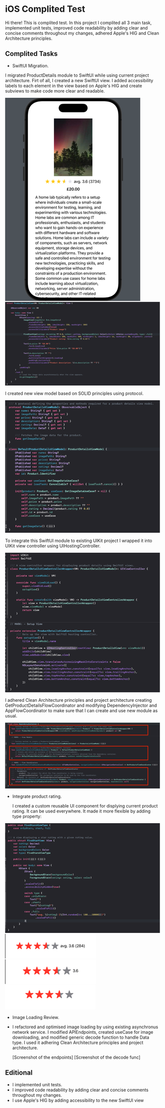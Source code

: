 # iOS Complited Test

Hi there! This is complited test. In this project I complited all 3 main task, implemented unit tests, improved code readability by adding clear and concise comments throughout my changes, adhered Apple's HIG and Clean Architecture principles.

## Complited Tasks

- SwiftUI Migration.
  
I migrated ProductDetails module to SwiftUI while using current project architecture.
Firt of all, I created a new SwiftUI view. I added accessibility labels to each element in the view based on Apple's HIG and create subviews to make code more clear and readable.

![](https://github.com/oceaniswater/B-W/blob/main/Screenshots/ProductDetailsView.png)
![](https://github.com/oceaniswater/B-W/blob/main/Screenshots/ProductDetailsViewCode.png)

I created new view model based on SOLID principles using protocol.

![](https://github.com/oceaniswater/B-W/blob/main/Screenshots/ProductDetailsViewModel.png)

To integrate this SwiftUI module to existing UIKit project I wrapped it into UIKit view controller using UIHostingController.

![](https://github.com/oceaniswater/B-W/blob/main/Screenshots/SwiftUIViewWrapper.png)

I adhered Clean Architecture principles and project architecture creating GetProductDetailsFlowCoordinator and modifying DependencyInjector and AppFlowCoordinator to make sure that I can create and use new module as usual.

![](https://github.com/oceaniswater/B-W/blob/main/Screenshots/DI.png)

- Integrate product rating.
  
  I created a custom reusable UI component for displying current product rating. It can be used everywhere. It made it more flexible by adding type property:
  
![](https://github.com/oceaniswater/B-W/blob/main/Screenshots/FiveStarsViewCode.png)
![](https://github.com/oceaniswater/B-W/blob/main/Screenshots/fullRating.png)
![](https://github.com/oceaniswater/B-W/blob/main/Screenshots/shortRating.png)
![](https://github.com/oceaniswater/B-W/blob/main/Screenshots/onlyStars.png)

- Image Loading Review.
- 
  I refactored and optimised image loading by using existing asynchronus network service. I modified APIEndpoints, created useCase for image downloading, and modified generic decode function to handle Data type. I used it adhering Clean Architecture principles and project architecture.
  
  [Screenshot of the endpoints]
  [Screenshot of the decode func]

## Editional

- I implemented unit tests.
- I improved code readability by adding clear and concise comments throughout my changes.
- I use Apple's HIG by adding accessibility to the new SwiftUI view

